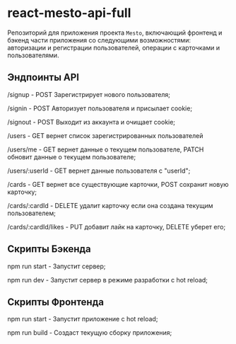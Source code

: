 # react-mesto-api-full
Репозиторий для приложения проекта `Mesto`, включающий фронтенд и бэкенд части приложения со следующими возможностями: авторизации и регистрации пользователей, операции с карточками и пользователями.

## Эндпоинты API

/signup - POST Зарегистрирует нового пользователя;

/signin - POST Авторизует пользователя и присылает cookie;

/signout - POST Выходит из аккаунта и очищает cookie;

/users - GET вернет список зарегистрированных пользователей

/users/me - GET вернет данные о текущем пользователе, PATCH обновит данные о текущем пользователе;

/users/:userId - GET вернет данные пользователя с "userId";

/cards - GET вернет все существующие карточки, POST сохранит новую карточку;

/cards/:cardId - DELETE удалит карточку если она создана текущим пользователем;

/cards/:cardId/likes - PUT добавит лайк на карточку, DELETE уберет его;

## Скрипты Бэкенда

npm run start - Запустит сервер;

npm run dev - Запустит сервер в режиме разработки с hot reload;

## Скрипты Фронтенда

npm run start - Запустит приложение с hot reload;

npm run build - Создаст текущую сборку приложения;

